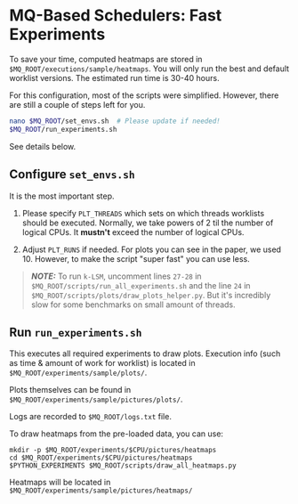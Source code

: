 # MQ-Based Schedulers: Fast Experiments
To save your time, computed heatmaps are stored in `$MQ_ROOT/executions/sample/heatmaps`.
You will only run the best and default worklist versions. The estimated run time is
30-40 hours.

For this configuration, most of the scripts were simplified.
However, there are still a couple of steps left for you.

```bash
nano $MQ_ROOT/set_envs.sh  # Please update if needed!
$MQ_ROOT/run_experiments.sh
```
See details below.

## Configure `set_envs.sh`
It is the most important step. 
1. Please specify `PLT_THREADS` 
which sets on which threads worklists should be executed. Normally, we take 
powers of 2 til the number of logical CPUs. It **mustn't** exceed the number of logical CPUs.

2. Adjust `PLT_RUNS` if needed. For plots you can see in the paper, we used 10. 
However, to make the script "super fast" you can use less.

> **_NOTE:_** To run `k-LSM`, uncomment lines `27-28` in `$MQ_ROOT/scripts/run_all_experiments.sh` and the line `24` in `$MQ_ROOT/scripts/plots/draw_plots_helper.py`. But it's incredibly slow for some benchmarks on small amount of threads.


## Run `run_experiments.sh`  
This executes all required experiments to draw plots.
Execution info (such as time & amount of work for worklist) is located in `$MQ_ROOT/experiments/sample/plots/`.

Plots themselves can be found in `$MQ_ROOT/experiments/sample/pictures/plots/`.

Logs are recorded to `$MQ_ROOT/logs.txt` file.

To draw heatmaps from the pre-loaded data, you can use:
```
mkdir -p $MQ_ROOT/experiments/$CPU/pictures/heatmaps
cd $MQ_ROOT/experiments/$CPU/pictures/heatmaps
$PYTHON_EXPERIMENTS $MQ_ROOT/scripts/draw_all_heatmaps.py
```
Heatmaps will be located in `$MQ_ROOT/experiments/sample/pictures/heatmaps/`